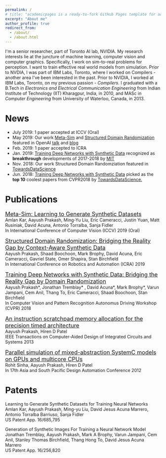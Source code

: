 ```yaml
---
permalink: /
# title: "academicpages is a ready-to-fork GitHub Pages template for academic personal websites"
excerpt: "About me"
author_profile: true
redirect_from: 
  - /about/
  - /about.html
---
```


I'm a senior researcher, part of Toronto AI lab, NVIDIA. My research interests lie at the juncture of machine learning, computer vision and computer graphics. Specifically, I work on sim-to-real problems for perception. I want to train effective real world models from simulation. Prior to NVDIA, I was part of IBM Labs, Toronto, where I worked on Compilers - another area I've been interested in the past.
Prior to NVIDIA, I worked at IBM Labs, Toronto, on my previous passion - *Compilers*.
I graduated with a B.Tech in *Electronics and Electrical Communication Engineering* from Indian Institute of Technology (IIT) Kharagpur, India, in 2010, and MASc in *Computer Engineering* from University of Waterloo, Canada, in 2013.
<!-- I graduated from Indian Institute of Technology (IIT) Kharagpur, India, with a B.Tech in *Electronics and Electrical Communication Engineering* in 2010, and from University of Waterloo, Canada, with an MASc in *Computer Engineering* in 2013. -->

News
======
* July 2019: 1 paper accepted at ICCV (Oral)
* May 2019: Our work [Meta-Sim](https://arxiv.org/pdf/1904.11621.pdf) and [Structured Domain Randomization](https://arxiv.org/pdf/1810.10093.pdf) featured in OpenAI [talk](http://josh-tobin.com/assets/pdf/BeyondDomainRandomization_Tobin_RSS19.pdf) and [blog](https://lilianweng.github.io/lil-log/2019/05/05/domain-randomization.html)
* Feb. 2019: 1 paper accepted to ICRA
* Jan. 2019: [Training Deep Networks with Synthetic Data](https://arxiv.org/pdf/1804.06516.pdf) recognized as **breakthrough** developments of 2017-2018 by [MIT](https://www.youtube.com/watch?v=53YvP6gdD7U&list=PLrAXtmErZgOeiKm4sgNOknGvNjby9efdf&index=4&t=1373s) 
* Nov. 2018: Our work Structured Domain Randomziation featured in [TowardsDataScience](https://towardsdatascience.com/the-startling-power-of-synthetic-data-604aadb78c9d)
* Jun. 2018:	[Training Deep Networks with Synthetic Data](https://arxiv.org/pdf/1804.06516.pdf) picked as the **top 10** coolest papers from CVPR2018 by [TowardsDataScience.](https://towardsdatascience.com/the-10-coolest-papers-from-cvpr-2018-11cb48585a49)

Publications
======

<span style="font-size:1.3em;">[Meta-Sim: Learning to Generate Synthetic Datasets](https://arxiv.org/pdf/1904.11621.pdf)</span><br/>
<span style="font-size:1em;">Amlan Kar, Aayush Prakash, Ming-Yu Liu, Eric Cameracci, Justin Yuan, Matt Rusiniak, David Acuna, Antonio Torralba, Sanja Fidler</span><br/>
<span > In International Conference of Computer Vision (ICCV) 2019 (Oral) </span>


<span style="font-size:1.3em;">[Structured Domain Randomization: Bridging the Reality Gap by Context-Aware Synthetic Data](https://arxiv.org/pdf/1810.10093.pdf)</span><br/>
<span style="font-size:1em;">Aayush Prakash, Shaad Boochoon, Mark Brophy, David Acuna, Eric Cameracci, Gavriel State, Omer Shapira, Stan Birchfield</span><br/>
<span > In International Conference on Robotics and Automation (ICRA) 2019 </span>



<span style="font-size:1.3em;">[Training Deep Networks with Synthetic Data: Bridging the Reality Gap by Domain Randomization](https://arxiv.org/pdf/1804.06516.pdf)</span><br/>
<span style="font-size:1em;">Aayush Prakash*, Jonathan Tremblay* , David Acuna*, Mark Brophy*, Varun Jampani, Cem Anil, Thang To, Eric Cameracci, Shaad Boochoon, Stan Birchfield</span><br/>
<span > In Computer Vision and Pattern Recognition Autonomus Driving Workshop (CVPR) 2018 </span>


<span style="font-size:1.3em;">[An instruction scratchpad memory allocation for the precision timed architecture](https://ieeexplore.ieee.org/abstract/document/6176553)</span><br/>
<span style="font-size:1em;">Aayush Prakash, Hiren D Patel</span><br/>
<span > IEEE Transactions on Computer-Aided Design of Integrated Circuits and Systems 2013 </span>

<span style="font-size:1.3em;">[Parallel simulation of mixed-abstraction SystemC models on GPUs and multicore CPUs](https://ieeexplore.ieee.org/abstract/document/6164991)</span><br/>
<span style="font-size:1em;">Rohit Sinha, Aayush Prakash, Hiren D Patel</span><br/>
<span > In 17th Asia and South Pacific Design Automation Conference 2012 </span>







Patents
======

<span style="font-size:1.0em;">Learning to Generate Synthetic Datasets for Training Neural Networks</span><br/>
<span style="font-size:1em;">Amlan Kar, Aayush Prakash, Ming-yu Liu, David Jesus Acuna Marrero, Antonio Torralba Barriuso, Sanja Fidler </span><br/>
<span >US Patent App. 16/685,795 </span>


<span style="font-size:1.0em;">Generation of Synthetic Images For Training a Neural Network Model</span><br/>
<span style="font-size:1em;">Jonathan Tremblay, Aayush Prakash, Mark A Brophy, Varun Jampani, Cem Anil, Stanley Thomas Birchfield, Thang Hong To, David Jesus Acuna Marrero</span><br/>
<span > US Patent App. 16/256,820  </span>


